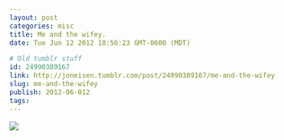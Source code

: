 ```yaml
---
layout: post
categories: misc
title: Me and the wifey.
date: Tue Jun 12 2012 18:56:23 GMT-0600 (MDT)

# Old tumblr stuff
id: 24990389167
link: http://joneisen.tumblr.com/post/24990389167/me-and-the-wifey
slug: me-and-the-wifey
publish: 2012-06-012
tags:
---
```



![](http://40.media.tumblr.com/tumblr_m5j6lzsU0c1ryx2sho1_1280.jpg)

